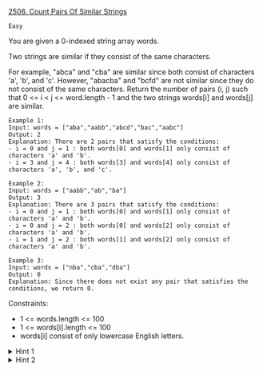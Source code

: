 [2506. Count Pairs Of Similar Strings](https://leetcode.com/problems/count-pairs-of-similar-strings/description/)

`Easy`

You are given a 0-indexed string array words.

Two strings are similar if they consist of the same characters.

For example, "abca" and "cba" are similar since both consist of characters 'a', 'b', and 'c'.
However, "abacba" and "bcfd" are not similar since they do not consist of the same characters.
Return the number of pairs (i, j) such that 0 <= i < j <= word.length - 1 and the two strings words[i] and words[j] are similar.

```
Example 1:
Input: words = ["aba","aabb","abcd","bac","aabc"]
Output: 2
Explanation: There are 2 pairs that satisfy the conditions:
- i = 0 and j = 1 : both words[0] and words[1] only consist of characters 'a' and 'b'. 
- i = 3 and j = 4 : both words[3] and words[4] only consist of characters 'a', 'b', and 'c'. 

Example 2:
Input: words = ["aabb","ab","ba"]
Output: 3
Explanation: There are 3 pairs that satisfy the conditions:
- i = 0 and j = 1 : both words[0] and words[1] only consist of characters 'a' and 'b'. 
- i = 0 and j = 2 : both words[0] and words[2] only consist of characters 'a' and 'b'.
- i = 1 and j = 2 : both words[1] and words[2] only consist of characters 'a' and 'b'.

Example 3:
Input: words = ["nba","cba","dba"]
Output: 0
Explanation: Since there does not exist any pair that satisfies the conditions, we return 0.
```

Constraints:

- 1 <= words.length <= 100
- 1 <= words[i].length <= 100
- words[i] consist of only lowercase English letters.

<details>
<summary>Hint 1</summary>

How can you check if two strings are similar?

</details>

<details>
<summary>Hint 2</summary>

Use a hashSet to store the character of each string.

</details>